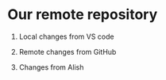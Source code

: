 # Our remote repository

1. Local changes from VS code

2. Remote changes from GitHub

3. Changes from Alish